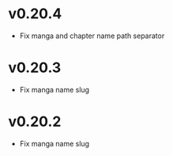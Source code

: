 # v0.20.4

  * Fix manga and chapter name path separator

# v0.20.3

  * Fix manga name slug

# v0.20.2

  * Fix manga name slug

